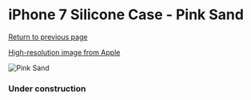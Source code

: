 # iPhone 7 Silicone Case - Pink Sand

[Return to previous page](/iphone_7)

[High-resolution image from Apple](https://store.storeimages.cdn-apple.com/8756/as-images.apple.com/is/MMX22?wid=4500&hei=4500&fmt=png)

<div style="width: 384px"><img src="/everypreview/MMX22.png" alt="Pink Sand"></div>

### Under construction
